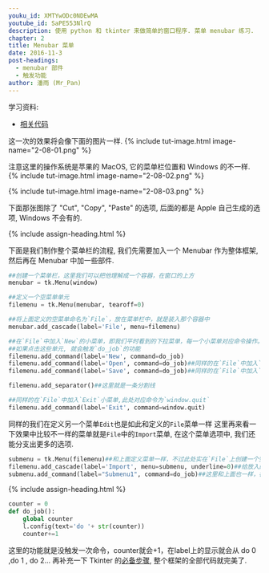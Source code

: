 ```yaml
---
youku_id: XMTYwODc0NDEwMA
youtube_id: SaPE553NlrQ
description: 使用 python 和 tkinter 来做简单的窗口程序. 菜单 menubar 练习.
chapter: 2
title: Menubar 菜单
date: 2016-11-3
post-headings:
  - menubar 部件
  - 触发功能
author: 潘雨 (Mr_Pan)
---
```


学习资料:
  * [相关代码](https://github.com/MorvanZhou/tutorials/blob/master/tkinterTUT/tk9_menubar.py)


这一次的效果将会像下面的图片一样.
{% include tut-image.html image-name="2-08-01.png" %}

注意这里的操作系统是苹果的 MacOS, 它的菜单栏位置和 Windows 的不一样.
{% include tut-image.html image-name="2-08-02.png" %}

{% include tut-image.html image-name="2-08-03.png" %}

下面那张图除了 "Cut", "Copy", "Paste" 的选项, 后面的都是 Apple 自己生成的选项, Windows 不会有的.



{% include assign-heading.html %}

下面是我们制作整个菜单栏的流程, 我们先需要加入一个 Menubar 作为整体框架,
然后再在 Menubar 中加一些部件.

```python
##创建一个菜单栏，这里我们可以把他理解成一个容器，在窗口的上方
menubar = tk.Menu(window)

##定义一个空菜单单元
filemenu = tk.Menu(menubar, tearoff=0)

##将上面定义的空菜单命名为`File`，放在菜单栏中，就是装入那个容器中
menubar.add_cascade(label='File', menu=filemenu)

##在`File`中加入`New`的小菜单，即我们平时看到的下拉菜单，每一个小菜单对应命令操作。
##如果点击这些单元, 就会触发`do_job`的功能
filemenu.add_command(label='New', command=do_job)
filemenu.add_command(label='Open', command=do_job)##同样的在`File`中加入`Open`小菜单
filemenu.add_command(label='Save', command=do_job)##同样的在`File`中加入`Save`小菜单

filemenu.add_separator()##这里就是一条分割线

##同样的在`File`中加入`Exit`小菜单,此处对应命令为`window.quit`
filemenu.add_command(label='Exit', command=window.quit)
```

同样的我们在定义另一个菜单`Edit`也是如此和定义的`File`菜单一样
这里再来看一下效果中比较不一样的菜单就是`File`中的`Import`菜单, 在这个菜单选项中, 我们还能分支出更多的选项.

```python
submenu = tk.Menu(filemenu)##和上面定义菜单一样，不过此处实在`File`上创建一个空的菜单
filemenu.add_cascade(label='Import', menu=submenu, underline=0)##给放入的菜单`submenu`命名为`Import`
submenu.add_command(label="Submenu1", command=do_job)##这里和上面也一样，在`Import`中加入一个小菜单命令`Submenu1`
```






{% include assign-heading.html %}

```python
counter = 0
def do_job():
    global counter
    l.config(text='do '+ str(counter))
    counter+=1
```

这里的功能就是没触发一次命令，counter就会+1，在label上的显示就会从
do 0 ,do 1 , do 2...
再补充一下 Tkinter 的[必备步骤](https://github.com/MorvanZhou/tutorials/blob/master/tkinterTUT/tk5_radiobutton.py),
整个框架的全部代码就完美了.